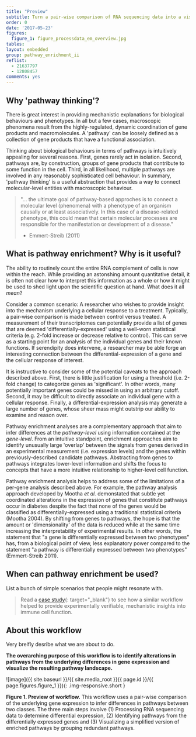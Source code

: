 ```yaml
---
title: "Preview"
subtitle: Turn a pair-wise comparison of RNA sequencing data into a visual landscape of altered pathways.
order: 0
date: '2017-05-23'
figures:
  figure_1: figure_processdata_em_overview.jpg
tables:
layout: embedded
group: pathway_enrichment_ii
reflist:
  - 21637797
  - 12808457
comments: yes
---
```


## Why 'pathway thinking'?

There is great interest in providing mechanistic explanations for biological behaviours and phenotypes. In all but a few cases, macroscopic phenomena result from the highly-regulated, dynamic coordination of gene products and macromolecules. A 'pathway' can be loosely defined as a collection of gene products that have a functional association.

Thinking about biological behaviours in terms of pathways is intuitively appealing for several reasons. First, genes rarely act in isolation. Second, pathways are, by construction, groups of gene products that contribute to some function in the cell. Third, in all likelihood, multiple pathways are involved in any reasonably sophisticated cell behaviour. In summary, 'pathway thinking' is a useful abstraction that provides a way to connect molecular-level entities with macroscopic behaviour.

> "... the ultimate goal of pathway-based approches is to connect a molecular level (phenomena) with a phenotype of an organism causally or at least associatively. In this case of a disease-related phenotype, this could mean that certain molecular processes are responsible for the manifestation or development of a disease."
> - Emmert-Streib (2011)

## What is pathway enrichment? Why is it useful?

The ability to routinely count the entire RNA complement of cells is now within the reach. While providing an astonshing amount quantitative detail, it is often not clear how to interpret this information as a whole or how it might be used to shed light upon the scientific question at hand. What does it all *mean*?

Consider a common scenario: A researcher who wishes to provide insight into the mechanism underlying a cellular response to a treatment. Typically, a pair-wise comparison is made between control versus treated. A measurement of their transcriptomes can potentially provide a list of genes that are deemed 'differentially-expressed' using a well-worn statistical criteria (e.g. 2-fold increase or decrease relative to control). This can serve as a starting point for an analysis of the individual genes and their known functions. If serendipity does intervene, a researcher may be able forge an interesting connection between the differential-expression of a gene and the cellular response of interest.

It is instructive to consider some of the potential caveats to the approach described above. First, there is little justification for using a threshold (i.e. 2-fold change) to categorize genes as 'significant'. In other words, many potentially important genes could be missed in using an arbitrary cutoff. Second, it may be difficult to directly associate an individual gene with a cellular response. Finally, a differential-expression analysis may generate a large number of genes, whose sheer mass might outstrip our ability to examine and reason over.

Pathway enrichment analyses are a complementary approach that aim to infer differences at the *pathway-level* using information contained at the *gene-level*. From an intuitive standpoint, enrichment approaches aim to identify unusually large 'overlap' between the signals from genes derived in an experimental measurement (i.e. expression levels) and the genes within previously-described candidate pathways. Abstracting from genes to pathways integrates lower-level information and shifts the focus to concepts that have a more intuitive relationship to higher-level cell function.

Pathway enrichment analysis helps to address some of the limitations of a per-gene analysis described above. For example, the pathway analysis approach developed by Mootha *et al.* demonstated that subtle yet coordinated alterations in the expression of genes that constitute pathways occur in diabetes despite the fact that none of the genes would be classified as differentially-expressed using a traditional statistical criteria (Mootha 2004). By shifting from genes to pathways, the hope is that the amount or 'dimensionality' of the data is reduced while at the same time increasing the interpretability of experimental results. In other words, the statement that "a gene is differentially expressed between two phenotypes" has, from a biological point of view, less explanatory power compared to the statement "a pathway is differentially expressed between two phenotypes" (Emmert-Streib 2011).

## When can pathway enrichment be used?

List a bunch of simple scenarios that people might resonate with.

> Read a [case study]({{site.baseurl}}/case_studies/enrichment_analysis/2016-09-chinen/){: target="_blank"} to see how a similar workflow helped to provide experimentally verifiable, mechanistic insights into immune cell function.

## About this workflow

Very breifly desribe what we are about to do.

**The overarching purpose of this workflow is to identify alterations in pathways from the underlying differences in gene expression and visualize the resulting pathway landscape.**

![image]({{ site.baseurl }}/{{ site.media_root }}{{ page.id }}/{{ page.figures.figure_1 }}){: .img-responsive.short }
<div class="figure-legend well well-lg text-justify">
  <strong>Figure 1. Preview of workflow.</strong> This workflow uses a pair-wise comparison of the underlying gene expression to infer differences in pathways between two classes. The three main steps involve (1) Processing RNA sequencing data to determine differential expression, (2) Identifying pathways from the differentially expressed genes and (3) Visualizing a simplified version of enriched pathways by grouping redundant pathways.
</div>
